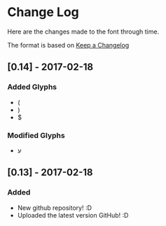 # Change Log
Here are the changes made to the font through time.

The format is based on [Keep a Changelog](http://keepachangelog.com/) 

## [0.14] - 2017-02-18
### Added Glyphs
- (
- )
- $
### Modified Glyphs
- ע

## [0.13] - 2017-02-18
### Added
- New github repository! :D
- Uploaded the latest version GitHub! :D
